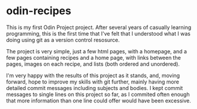# odin-recipes
This is my first Odin Project project. After several years of casually learning programming, this is the first time that I've felt that I understood what I was doing using git as a version control resosurce.

The project is very simple, just a few html pages, with a homepage, and a few pages containing recipes and a home page, with links between the pages, images on each recipe, and lists (both ordered and unordered).

I'm very happy with the results of this project as it stands, and, moving forward, hope to improve my skills with git further, mainly having more detailed commit messages including subjects and bodies. I kept commit messages to single lines on this project so far, as I commited often enough that more information than one line could offer would have been excessive.